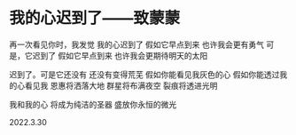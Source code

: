 # 我的心迟到了——致蒙蒙

再一次看见你时，我发觉
我的心迟到了
假如它早点到来
也许我会更有勇气
可是，它迟到了
假如它早点到来
也许我会更期待明天的太阳

迟到了。可是它还没有
还没有变得荒芜
假如你能看见我灰色的心
假如你能透过我的心看见我
恩惠将洒落大地
群星将布满夜空
裂痕将透进光明

我和我的心
将成为纯洁的圣器
盛放你永恒的微光

2022.3.30
